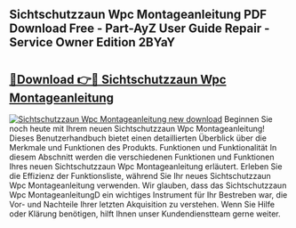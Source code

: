 ## Sichtschutzzaun Wpc Montageanleitung PDF Download Free - Part-AyZ User Guide Repair - Service Owner Edition 2BYaY

# <h2><a href="http://df6k5sq.blite.top/?on=Sichtschutzzaun+Wpc+Montageanleitung">🔗Download 👉🔴 Sichtschutzzaun Wpc Montageanleitung</a></h2>

[![Sichtschutzzaun Wpc Montageanleitung new download](https://i.imgur.com/lujVjoI.png)](http://df6k5sq.blite.top/?on=Sichtschutzzaun+Wpc+Montageanleitung)
Beginnen Sie noch heute mit Ihrem neuen Sichtschutzzaun Wpc Montageanleitung! Dieses Benutzerhandbuch bietet einen detaillierten Überblick über die Merkmale und Funktionen des Produkts. Funktionen und Funktionalität In diesem Abschnitt werden die verschiedenen Funktionen und Funktionen Ihres neuen Sichtschutzzaun Wpc Montageanleitung erläutert. Erleben Sie die Effizienz der Funktionsliste, während Sie Ihr neues Sichtschutzzaun Wpc Montageanleitung verwenden. Wir glauben, dass das Sichtschutzzaun Wpc MontageanleitungD ein wichtiges Instrument für Ihr Bestreben war, die Vor- und Nachteile Ihrer letzten Akquisition zu verstehen. Wenn Sie Hilfe oder Klärung benötigen, hilft Ihnen unser Kundendienstteam gerne weiter.
